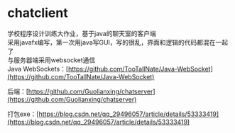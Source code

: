 # chatclient
学校程序设计训练大作业，基于java的聊天室的客户端   
采用javafx编写，第一次用java写GUI，写的很乱，界面和逻辑的代码都混在一起了    
与服务器端采用websocket通信   
Java WebSockets：[https://github.com/TooTallNate/Java-WebSocket](https://github.com/TooTallNate/Java-WebSocket)

后端：[https://github.com/Guolianxing/chatserver](https://github.com/Guolianxing/chatserver)

打包exe：[https://blog.csdn.net/qq_29496057/article/details/53333419](https://blog.csdn.net/qq_29496057/article/details/53333419)
